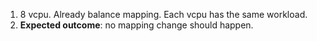 1. 8 vcpu. Already balance mapping. Each vcpu has the same workload.
2. __Expected outcome__: no mapping change should happen. 
